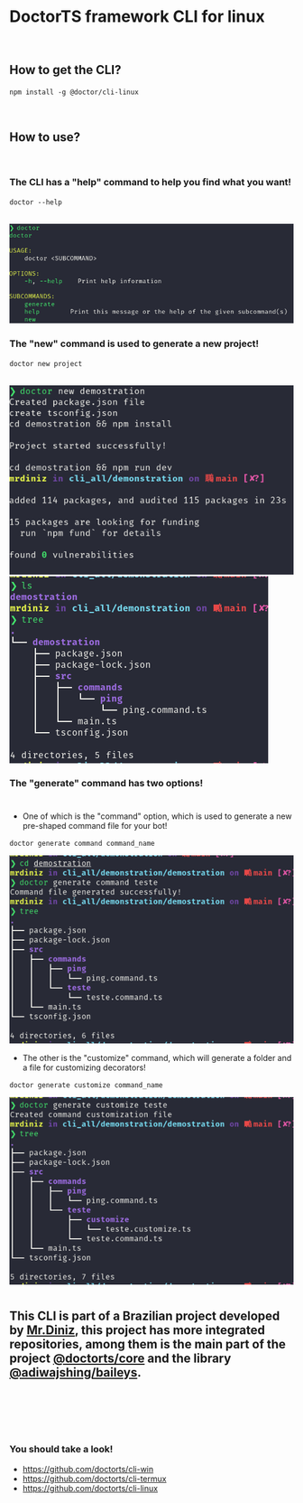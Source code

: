 # DoctorTS framework CLI for linux

<br/>

## How to get the CLI?

```shell
npm install -g @doctor/cli-linux
```

<br/>

## How to use?

<br>

### The CLI has a "help" command to help you find what you want!

```shell
doctor --help
```

<br/>

<img src="./img/first.png" />

<br/>

### The "new" command is used to generate a new project!

```shell
doctor new project
```

<br/>

<img src="./img/new-command.png" />

<br/>

<img src="./img/first-tree.png" />

<br />

### The "generate" command has two options! 

#

- One of which is the "command" option, which is used to generate a new pre-shaped command file for your bot!

```shell
doctor generate command command_name
```

<img src="./img/generate-command-and-tree.png">

<br />

- The other is the "customize" command, which will generate a folder and a file for customizing decorators!

```shell
doctor generate customize command_name
```

<img src="./img/customize-command-and-tree.png" />

<br/>

#

## This CLI is part of a Brazilian project developed by [Mr.Diniz](https://github.com/mrdiniz88), this project has more integrated repositories, among them is the main part of the project [@doctorts/core](https://github.com/doctorts/core) and the library [@adiwajshing/baileys](https://adiwajshing.github.io/Baileys/).

<br/>

#

<br/>

### You should take a look!

* https://github.com/doctorts/cli-win
* https://github.com/doctorts/cli-termux
* https://github.com/doctorts/cli-linux
